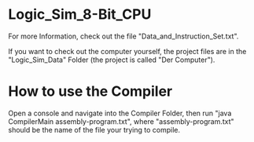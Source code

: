 # Logic_Sim_8-Bit_CPU
For more Information, check out the file "Data_and_Instruction_Set.txt".

If you want to check out the computer yourself, the project files are in the "Logic_Sim_Data" Folder (the project is called "Der Computer").

# How to use the Compiler
Open a console and navigate into the Compiler Folder, then run "java CompilerMain assembly-program.txt", where "assembly-program.txt" should be the name of the file your trying to compile.
